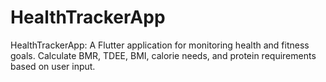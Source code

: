 # HealthTrackerApp
HealthTrackerApp: A Flutter application for monitoring health and fitness goals. Calculate BMR, TDEE, BMI, calorie needs, and protein requirements based on user input.
